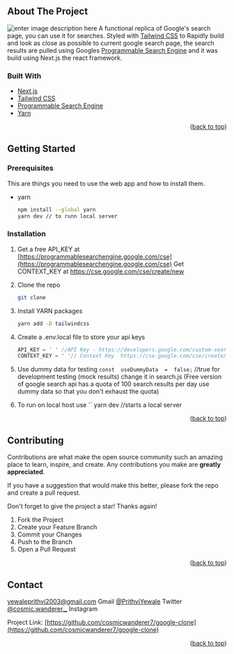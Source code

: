 


<!-- ABOUT THE PROJECT -->
## About The Project

![enter image description here](https://i.imgur.com/rZGgsqr.png)
A  functional replica of Google's search page, you can use it for searches. Styled with <a href="https://tailwindcss.com/">Tailwind CSS</a> to  Rapidly build and look as close as possible to current google search page, the search results are pulled using Googles <a href="https://developers.google.com/custom-search">Programmable Search Engine</a> and it was build using <a herf="https://nextjs.org/">Next.js </a>the react framework. 





### Built With


* [Next.js](https://nextjs.org/)
* [Tailwind CSS](https://tailwindcss.com/)
* [Programmable Search Engine](https://programmablesearchengine.google.com/about/)
* [Yarn](https://yarnpkg.com/)


<p align="right">(<a href="#top">back to top</a>)</p>



<!-- GETTING STARTED -->
## Getting Started



### Prerequisites

This are things you need to use the web app and how to install them.
* yarn
  ```sh
  npm install --global yarn 
  yarn dev // to runn local server
### Installation



1. Get a free API_KEY at [https://programmablesearchengine.google.com/cse](https://programmablesearchengine.google.com/cse)
   Get CONTEXT_KEY at https://cse.google.com/cse/create/new


3. Clone the repo
   ```sh
   git clone  
   ```
4. Install YARN packages
   ```sh
   yarn add -D tailwindcss
5. Create a .env.local file to store your api keys
   ```js
   API_KEY = ' ' //API Key - https://developers.google.com/custom-search/v1/using_rest
   CONTEXT_KEY = ' '// Context Key  https://cse.google.com/cse/create/new
6. Use dummy data for testing
  `const  useDummyData  =  false;`
  //true for development testing (mock results) change it in search.js
  (Free version of google search api has a quota of 100 search results per day  use dummy data so that you don't exhaust the quota)
7. To run on local host use
   ``
   yarn dev //starts a local server

<p align="right">(<a href="#top">back to top</a>)</p>







<!-- CONTRIBUTING -->
## Contributing

Contributions are what make the open source community such an amazing place to learn, inspire, and create. Any contributions you make are **greatly appreciated**.

If you have a suggestion that would make this better, please fork the repo and create a pull request. 

Don't forget to give the project a star! Thanks again!

1. Fork the Project
2. Create your Feature Branch
3. Commit your Changes 
5. Push to the Branch 
6. Open a Pull Request

<p align="right">(<a href="#top">back to top</a>)</p>





<!-- CONTACT -->
## Contact
  yewaleprithvi2003@gmail.com Gmail
 [@PrithviYewale](https://twitter.com/PrithviYewale) Twitter
 [@cosmic.wanderer._](https://www.instagram.com/cosmic.wanderer._/) Instagram
 
                    

         

Project Link: [https://github.com/cosmicwanderer7/google-clone](https://github.com/cosmicwanderer7/google-clone)

<p align="right">(<a href="#top">back to top</a>)</p>




